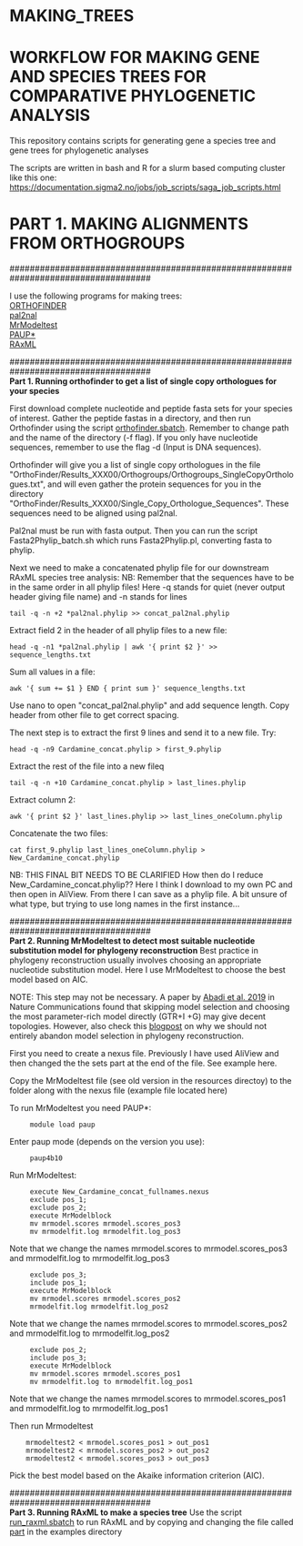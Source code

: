 # MAKING_TREES
# WORKFLOW FOR MAKING GENE AND SPECIES TREES FOR COMPARATIVE PHYLOGENETIC ANALYSIS
This repository contains scripts for generating gene a species tree and gene trees for phylogenetic analyses 

The scripts are written in bash and R for a slurm based computing cluster like this one: https://documentation.sigma2.no/jobs/job_scripts/saga_job_scripts.html

# PART 1. MAKING ALIGNMENTS FROM ORTHOGROUPS
#################################################################################### <br />

I use the following programs for making trees: <br />
[ORTHOFINDER](https://github.com/davidemms/OrthoFinder) <br />
[pal2nal](http://www.bork.embl.de/pal2nal/) <br />
[MrModeltest](https://github.com/nylander/MrModeltest2) <br />
[PAUP*](https://paup.phylosolutions.com/) <br />
[RAxML](https://cme.h-its.org/exelixis/web/software/raxml) <br />

#################################################################################### <br />
**Part 1. Running orthofinder to get a list of single copy orthologues for your species** 

First download complete nucleotide and peptide fasta sets for your species of interest. Gather the peptide fastas in a directory, and then run Orthofinder using the script [orthofinder.sbatch](https://github.com/siribi/MAKING_TREES/blob/main/scripts/orthofinder.sbatch). Remember to change path and the name of the directory (-f flag). If you only have nucleotide sequences, remember to use the flag -d (Input is DNA sequences). 

Orthofinder will give you a list of single copy orthologues in the file "OrthoFinder/Results_XXX00/Orthogroups/Orthogroups_SingleCopyOrthologues.txt", and will even gather the protein sequences for you in the directory "OrthoFinder/Results_XXX00/Single_Copy_Orthologue_Sequences". These sequences need to be aligned using pal2nal. 

Pal2nal must be run with fasta output. Then you can run the script Fasta2Phylip_batch.sh which runs Fasta2Phylip.pl, converting fasta to phylip.

Next we need to make a concatenated phylip file for our downstream RAxML species tree analysis:
NB: Remember that the sequences have to be in the same order in all phylip files!
Here -q stands for quiet (never output header giving file name) and -n stands for lines
```
tail -q -n +2 *pal2nal.phylip >> concat_pal2nal.phylip 
```
Extract field 2 in the header of all phylip files to a new file:
```
head -q -n1 *pal2nal.phylip | awk '{ print $2 }' >> sequence_lengths.txt
```
Sum all values in a file:
```
awk '{ sum += $1 } END { print sum }' sequence_lengths.txt
```
Use nano to open "concat_pal2nal.phylip" and add sequence length. Copy header from other file to get correct spacing.

The next step is to extract the first 9 lines and send it to a new file. Try:
```
head -q -n9 Cardamine_concat.phylip > first_9.phylip
```
Extract the rest of the file into a new fileq
```
tail -q -n +10 Cardamine_concat.phylip > last_lines.phylip
```
Extract column 2:
```
awk '{ print $2 }' last_lines.phylip >> last_lines_oneColumn.phylip
```
Concatenate the two files:
```     
cat first_9.phylip last_lines_oneColumn.phylip > New_Cardamine_concat.phylip
```

NB: THIS FINAL BIT NEEDS TO BE CLARIFIED
How then do I reduce New_Cardamine_concat.phylip??
Here I think I download to my own PC and then open in AliView. From there I can save as a phylip file. 
A bit unsure of what type, but trying to use long names in the first instance...

#################################################################################### <br />
**Part 2. Running MrModeltest to detect most suitable nucleotide substitution model for phylogeny reconstruction** 
Best practice in phylogeny reconstruction usually involves choosing an appropriate nucleotide substitution model. Here I use MrModeltest to choose the best model based on AIC. 

NOTE: This step may not be necessary. A paper by [Abadi et al. 2019](https://www.nature.com/articles/s41467-019-08822-w) in Nature Communications found that skipping model selection and choosing the most parameter-rich model directly (GTR+I +G) may give decent topologies. However, also check this [blogpost](https://www.michaelgerth.net/news--blog/why-we-should-not-abandon-model-selection-in-phylogeny-reconstruction) on why we should not entirely abandon model selection in phylogeny reconstruction. 

First you need to create a nexus file. Previously I have used AliView and then changed the the sets part at the end of the file. See example here. 

Copy the MrModeltest file (see old version in the resources directoy) to the folder along with the nexus file (example file located here)

To run MrModeltest you need PAUP*:
```
     module load paup
```

Enter paup mode (depends on the version you use): 
```
     paup4b10 
```

Run MrModeltest:
```
     execute New_Cardamine_concat_fullnames.nexus
     exclude pos_1;
     exclude pos_2;
     execute MrModelblock
     mv mrmodel.scores mrmodel.scores_pos3
     mv mrmodelfit.log mrmodelfit.log_pos3
```
Note that we change the names mrmodel.scores to mrmodel.scores_pos3 and mrmodelfit.log to mrmodelfit.log_pos3

```
     exclude pos_3;
     include pos_1;
     execute MrModelblock
     mv mrmodel.scores mrmodel.scores_pos2
     mrmodelfit.log mrmodelfit.log_pos2
```

Note that we change the names mrmodel.scores to mrmodel.scores_pos2 and mrmodelfit.log to mrmodelfit.log_pos2

```
     exclude pos_2;
     include pos_3;
     execute MrModelblock
     mv mrmodel.scores mrmodel.scores_pos1
     mv mrmodelfit.log to mrmodelfit.log_pos1
```

Note that we change the names mrmodel.scores to mrmodel.scores_pos1 and mrmodelfit.log to mrmodelfit.log_pos1

Then run Mrmodeltest
```
    mrmodeltest2 < mrmodel.scores_pos1 > out_pos1 
    mrmodeltest2 < mrmodel.scores_pos2 > out_pos2 
    mrmodeltest2 < mrmodel.scores_pos3 > out_pos3 
```

Pick the best model based on the Akaike information criterion (AIC).

#################################################################################### <br />
**Part 3. Running RAxML to make a species tree**
Use the script [run_raxml.sbatch](https://github.com/siribi/MAKING_TREES/blob/main/scripts/run_raxml.sbatch) to run RAxML and by copying and changing the file called [part](https://github.com/siribi/MAKING_TREES/blob/main/examples/part) in the examples directory
